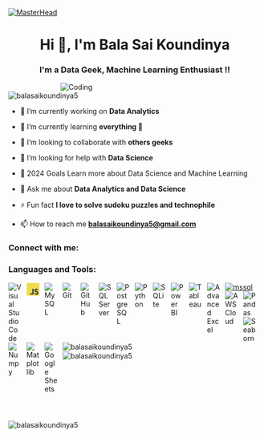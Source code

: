 [![MasterHead](https://i.pinimg.com/originals/9e/0a/c8/9e0ac82bc17ff00708da6bd09593177e.gif)](https://balasaikoundinya5.io)

<h1 align="center">Hi 👋, I'm Bala Sai Koundinya </h1>
<h3 align="center">I'm a Data Geek, Machine Learning Enthusiast !!</h3>

<img align="right" alt="Coding" width="400" src="https://s6.ezgif.com/tmp/ezgif-6-03273fd268.gif"/>


<p align="left"> <img src="https://komarev.com/ghpvc/?username=balasaikoundinya5&label=Profile%20views&color=0e75b6&style=flat" alt="balasaikoundinya5" /> </p>

- 🔭 I’m currently working on **Data Analytics**

- 🌱 I’m currently learning **everything 🤣**

- 👯 I’m looking to collaborate with **others geeks**

- 🤝 I’m looking for help with **Data Science**

- 🥅 2024 Goals Learn more about Data Science and Machine Learning

- 💬 Ask me about **Data Analytics and Data Science**

- ⚡ Fun fact **I love to solve sudoku puzzles and technophile** 

- 📫 How to reach me **balasaikoundinya5@gmail.com**


<h3 align="left">Connect with me:</h3>
<p align="left"></p>

<h3 align="left">Languages and Tools:</h3>

<p>
<a href = "https://code.visualstudio.com/" target="_blank">
    <img align="left" alt="Visual Studio Code" width="26px" src="https://cdn.jsdelivr.net/gh/devicons/devicon/icons/vscode/vscode-original.svg" style="padding-right:10px;" />
</a>
<a href="https://developer.mozilla.org/en-US/docs/Web/JavaScript" target="_blank"> <img align = "left" src="https://raw.githubusercontent.com/devicons/devicon/master/icons/javascript/javascript-original.svg" alt="javascript" width="26px" style="padding-right:10px;"/> </a> 
<a href="https://www.microsoft.com/en-us/sql-server" target="_blank" rel="noreferrer"> <img src="https://www.svgrepo.com/show/303229/microsoft-sql-server-logo.svg" alt="mssql" width="40" height="40"/> </a>
</a>
<a href = "https://www.mysql.com/" target="_blank">
    <img align="left" alt="MySQL" width="26px" src="https://cdn.jsdelivr.net/gh/devicons/devicon/icons/mysql/mysql-original.svg"  style="padding-right:10px;" />
</a>
<a href = "https://git-scm.com/" target="_blank">
    <img align="left" alt="Git" width="26px" src="https://cdn.jsdelivr.net/gh/devicons/devicon/icons/git/git-original.svg"  style="padding-right:10px;" />
</a>
<a href = "https://github.com/" target="_blank">
    <img align="left" alt="GitHub" width="26px" src="https://user-images.githubusercontent.com/3369400/139447912-e0f43f33-6d9f-45f8-be46-2df5bbc91289.png"  style="padding-right:10px;"/>
</a>
<a href = "https://www.microsoft.com/en-us/sql-server" target="_blank">
    <img align="left" alt="SQL Server" width="26px" src="https://cdn.jsdelivr.net/gh/devicons/devicon@latest/icons/microsoftsqlserver/microsoftsqlserver-original.svg" style="padding-right:10px;" />
</a>
<a href = "https://www.postgresql.org/" target="_blank">
    <img align="left" alt="PostgreSQL" width="26px" src="https://cdn.jsdelivr.net/gh/devicons/devicon@latest/icons/postgresql/postgresql-original.svg" style="padding-right:10px;" />
</a>
<a href = "https://www.python.org/" target="_blank">
    <img align="left" alt="Python" width="26px" src="https://cdn.jsdelivr.net/gh/devicons/devicon@latest/icons/python/python-original.svg" style="padding-right:10px;"/>
</a>
<a href = "https://www.sqlite.org/" target="_blank">
    <img align="left" alt="SQLite" width="26px" src="https://cdn.jsdelivr.net/gh/devicons/devicon@latest/icons/sqlite/sqlite-original.svg" style="padding-right:10px;" />
</a>
<a href = "https://www.microsoft.com/en-us/power-platform/products/power-bi/desktop" target="_blank">
    <img align="left" alt="Power BI" width="26px" src="https://upload.wikimedia.org/wikipedia/commons/c/cf/New_Power_BI_Logo.svg"  style="padding-right:10px;" />
</a>
<a href = "https://www.tableau.com/" target="_blank">
    <img align="left" alt="Tableau" width="26px" src="https://cdn.prod.website-files.com/61ddd0b42c51f89b7de1e910/6695bdc711b3e44bdd1031ea_63c06a0d5e580a37baf5c8bb_61ddd0b42c51f8f30fe1e9a7_logo%252520(4).png"  style="padding-right:10px;" />
</a>
<a href = "https://www.microsoft.com/en/microsoft-365/excel?market=af" target="_blank">
    <img align="left" alt="Advanced Excel" width="26px" src="https://upload.wikimedia.org/wikipedia/commons/3/34/Microsoft_Office_Excel_%282019%E2%80%93present%29.svg" style="padding-right:10px;" />
</a>
<a href = "https://aws.amazon.com/" target="_blank">
    <img align="left" alt="AWS Cloud" width="26px" src="https://upload.wikimedia.org/wikipedia/commons/9/93/Amazon_Web_Services_Logo.svg" style="padding-right:10px;" />
</a>
<a href = "https://pandas.pydata.org/" target="_blank">
    <img align="left" alt="Pandas" width="26px" src="https://upload.wikimedia.org/wikipedia/commons/e/ed/Pandas_logo.svg" style="padding-right:10px;" />
</a>
<a href = "https://seaborn.pydata.org/" target="_blank">
    <img align="left" alt="Seaborn" width="26px" src="https://cdn.worldvectorlogo.com/logos/seaborn-1.svg" style="padding-right:10px;" />
</a>
<a href = "https://numpy.org/" target="_blank">
    <img align="left" alt="Numpy" width="26px" src="https://upload.wikimedia.org/wikipedia/commons/3/31/NumPy_logo_2020.svg" style="padding-right:10px;" />
</a>
<a href = "https://matplotlib.org/" target="_blank">
    <img align="left" alt="Matplotlib" width="26px" src="https://upload.wikimedia.org/wikipedia/commons/8/84/Matplotlib_icon.svg" style="padding-right:10px;" />
</a>
<a href = "https://accounts.google.com/v3/signin/identifier?continue=https%3A%2F%2Fdocs.google.com%2Fspreadsheets%2Fcreate&followup=https%3A%2F%2Fdocs.google.com%2Fspreadsheets%2Fcreate&ifkv=Ab5oB3q_uieHnOrCDdk1D9oLyNanTzUBjcb76lxjk8GmyX-GVpqH7XJOEwtNO_TH7uWkGqNYVOHeEA&ltmpl=sheets&osid=1&passive=1209600&service=wise&flowName=GlifWebSignIn&flowEntry=ServiceLogin&dsh=S221600057%3A1725882438349658&ddm=0" target="_blank">
    <img align="left" alt="Google Sheets" width="26px" src="https://upload.wikimedia.org/wikipedia/commons/3/30/Google_Sheets_logo_%282014-2020%29.svg" style="padding-right:10px;" />
</a>
</p>


<p style="margin-bottom: 120px;"><img align="left" src="https://github-readme-stats.vercel.app/api/top-langs?username=balasaikoundinya5&show_icons=true&locale=en&layout=compact" alt="balasaikoundinya5"/></p>

<p style="margin-bottom: 120px;">&nbsp;<img align="left" src="https://github-readme-stats.vercel.app/api?username=balasaikoundinya5&show_icons=true&locale=en" alt="balasaikoundinya5"/></p>

<p style="margin-bottom: 120px;" ><img align="center" src="https://github-readme-streak-stats.herokuapp.com/?user=balasaikoundinya5&" alt="balasaikoundinya5" /></p>
